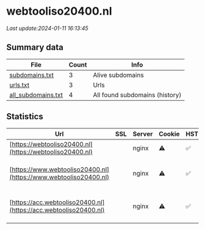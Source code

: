 # webtooliso20400.nl
*Last update:2024-01-11 16:13:45*
## Summary data
| File       | Count | Info |
|------------|-------|------|
|[subdomains.txt](/data/webtooliso20400/subdomains.txt)|3|Alive subdomains|
|[urls.txt](/data/webtooliso20400/urls.txt)|3|Urls|
|[all_subdomains.txt](/data/webtooliso20400/all_subdomains.txt)|4|All found subdomains (history)|
## Statistics
| Url | SSL | Server | Cookie | HSTS | CSP | XFO | XXP | RP | Tech |
|------------|-------|------|------|------|------|------|------|------|------|
|[https://webtooliso20400.nl](https://webtooliso20400.nl)| |nginx|:warning: |:white_check_mark: |:warning: |:white_check_mark: |:white_check_mark: |:white_check_mark: |HSTS Nginx|
|[https://www.webtooliso20400.nl](https://www.webtooliso20400.nl)| |nginx|:warning: |:white_check_mark: |:warning: |:white_check_mark: |:white_check_mark: |:white_check_mark: |HSTS Nginx PHP ZURB...|
|[https://acc.webtooliso20400.nl](https://acc.webtooliso20400.nl)| |nginx|:warning: |:white_check_mark: |:warning: |:white_check_mark: |:white_check_mark: |:white_check_mark: |HSTS Nginx PHP ZURB...|